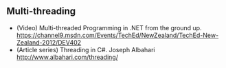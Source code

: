 ## Multi-threading
- (Video) Multi-threaded Programming in .NET from the ground up. https://channel9.msdn.com/Events/TechEd/NewZealand/TechEd-New-Zealand-2012/DEV402
- (Article series) Threading in C#. Joseph Albahari http://www.albahari.com/threading/

